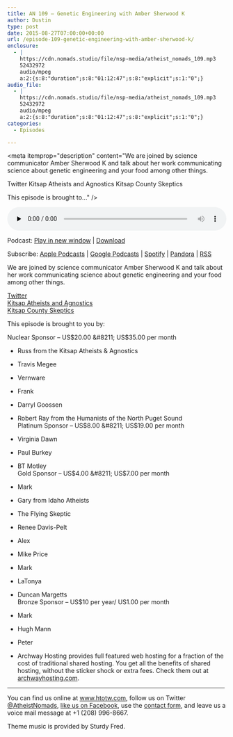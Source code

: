 ```yaml
---
title: AN 109 – Genetic Engineering with Amber Sherwood K
author: Dustin
type: post
date: 2015-08-27T07:00:00+00:00
url: /episode-109-genetic-engineering-with-amber-sherwood-k/
enclosure:
  - |
    https://cdn.nomads.studio/file/nsp-media/atheist_nomads_109.mp3
    52432972
    audio/mpeg
    a:2:{s:8:"duration";s:8:"01:12:47";s:8:"explicit";s:1:"0";}
audio_file:
  - |
    https://cdn.nomads.studio/file/nsp-media/atheist_nomads_109.mp3
    52432972
    audio/mpeg
    a:2:{s:8:"duration";s:8:"01:12:47";s:8:"explicit";s:1:"0";}
categories:
  - Episodes

---
```

<div itemscope itemtype="http://schema.org/AudioObject">
  <meta itemprop="name" content="Episode 109 &#8211; Genetic Engineering with Amber Sherwood K" />
  
  <meta itemprop="uploadDate" content="2015-08-27T01:00:00-06:00" />
  
  <meta itemprop="encodingFormat" content="audio/mpeg" />
  
  <meta itemprop="duration" content="PT1H12M47S" />
  
  <meta itemprop="description" content="We are joined by science communicator Amber Sherwood K and talk about her work communicating science about genetic engineering and your food among other things.

Twitter
Kitsap Atheists and Agnostics
Kitsap County Skeptics

This episode is brought to..." />
  
  <meta itemprop="contentUrl" content="https://dts.podtrac.com/redirect.mp3/cdn.nomads.studio/file/nsp-media/atheist_nomads_109.mp3" />
  
  <meta itemprop="contentSize" content="50.0" />
  </p> 
  
  <div class="powerpress_player" id="powerpress_player_8366">
    <audio class="wp-audio-shortcode" id="audio-5127-110" preload="none" style="width: 100%;" controls="controls"><source type="audio/mpeg" src="https://dts.podtrac.com/redirect.mp3/cdn.nomads.studio/file/nsp-media/atheist_nomads_109.mp3?_=110" /><a href="https://dts.podtrac.com/redirect.mp3/cdn.nomads.studio/file/nsp-media/atheist_nomads_109.mp3">https://dts.podtrac.com/redirect.mp3/cdn.nomads.studio/file/nsp-media/atheist_nomads_109.mp3</a></audio>
  </div>
</div>

<p class="powerpress_links powerpress_links_mp3">
  Podcast: <a href="https://dts.podtrac.com/redirect.mp3/cdn.nomads.studio/file/nsp-media/atheist_nomads_109.mp3" class="powerpress_link_pinw" target="_blank" title="Play in new window" onclick="return powerpress_pinw('https://htotw.com/?powerpress_pinw=5127-podcast');" rel="nofollow">Play in new window</a> | <a href="https://dts.podtrac.com/redirect.mp3/cdn.nomads.studio/file/nsp-media/atheist_nomads_109.mp3" class="powerpress_link_d" title="Download" rel="nofollow" download="atheist_nomads_109.mp3">Download</a>
</p>

<p class="powerpress_links powerpress_subscribe_links">
  Subscribe: <a href="https://podcasts.apple.com/us/podcast/humanists-take-on-the-world/id530050098?mt=2&ls=1" class="powerpress_link_subscribe powerpress_link_subscribe_itunes" target="_blank" title="Subscribe on Apple Podcasts" rel="nofollow">Apple Podcasts</a> | <a href="https://www.google.com/podcasts?feed=aHR0cDovL2F0aGVpc3Rub21hZHMubGlic3luLmNvbS9yc3M%3D" class="powerpress_link_subscribe powerpress_link_subscribe_googleplay" target="_blank" title="Subscribe on Google Podcasts" rel="nofollow">Google Podcasts</a> | <a href="https://open.spotify.com/show/3LzK2xZGike6Tc1GEMtMbr?si=LieN9SNuTpq96smuaUsH8A" class="powerpress_link_subscribe powerpress_link_subscribe_spotify" target="_blank" title="Subscribe on Spotify" rel="nofollow">Spotify</a> | <a href="https://www.pandora.com/podcast/atheist-nomads/PC:10122?corr=62071012&part=ug" class="powerpress_link_subscribe powerpress_link_subscribe_pandora" target="_blank" title="Subscribe on Pandora" rel="nofollow">Pandora</a> | <a href="https://htotw.com/feed/podcast/" class="powerpress_link_subscribe powerpress_link_subscribe_rss" target="_blank" title="Subscribe via RSS" rel="nofollow">RSS</a>
</p>

We are joined by science communicator Amber Sherwood K and talk about her work communicating science about genetic engineering and your food among other things.

<a href="https://twitter.com/ambersherwoodk" target="_blank" rel="noopener">Twitter</a>  
<a href="http://www.meetup.com/Kitsap-Atheists-and-Agnostics/" target="_blank" rel="noopener">Kitsap Atheists and Agnostics</a>  
<a href="http://www.meetup.com/Kitsap-County-Skeptics/" target="_blank" rel="noopener">Kitsap County Skeptics</a>

This episode is brought to you by:

Nuclear Sponsor &#8211; US$20.00 &#8211; US$35.00 per month  
* Russ from the Kitsap Atheists & Agnostics  
* Travis Megee  
* Vernware  
* Frank  
* Darryl Goossen  
* Robert Ray from the Humanists of the North Puget Sound  
Platinum Sponsor &#8211; US$8.00 &#8211; US$19.00 per month  
* Virginia Dawn  
* Paul Burkey  
* BT Motley  
Gold Sponsor &#8211; US$4.00 &#8211; US$7.00 per month  
* Mark  
* Gary from Idaho Atheists  
* The Flying Skeptic  
* Renee Davis-Pelt  
* Alex  
* Mike Price  
* Mark  
* LaTonya  
* Duncan Margetts  
Bronze Sponsor &#8211; US$10 per year/ US1.00 per month  
* Mark  
* Hugh Mann  
* Peter

* Archway Hosting provides full featured web hosting for a fraction of the cost of traditional shared hosting. You get all the benefits of shared hosting, without the sticker shock or extra fees. Check them out at <a href="http://archwayhosting.com/" target="_blank" rel="noopener">archwayhosting.com</a>.

<hr width="500" />

You can find us online at <a href="https://www.htotw.com/" target="_blank" rel="noopener">www.htotw.com</a>, follow us on Twitter <a href="https://htotw.com/twitter" target="_blank" rel="noopener">@AtheistNomads</a>, <a href="https://htotw.com/facebook" target="_blank" rel="noopener">like us on Facebook</a>, use the [contact form](https://htotw.com/contact), and leave us a voice mail message at +1 (208) 996-8667.

Theme music is provided by Sturdy Fred.